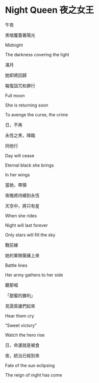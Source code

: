 # Night Queen 夜之女王

午夜

黑暗覆蓋著陽光

Midnight

The darkness covering the light



滿月

她即將回歸

報復詛咒和罪行

Full moon

She is returning soon

To avenge the curse, the crime



日，不再

永恆之黑，降臨

同他行

Day will cease

Eternal black she brings

In her wings



當她，帶領

夜晚將持續到永恆

天空中，將只有星

When she rides

Night will last forever

Only stars will fill the sky



戰前線

她的軍隊簇擁上來

Battle lines

Her army gathers to her side



聽那喊

「甜蜜的勝利」

見證英雄們起來

Hear them cry

“Sweet victory”

Watch the hero rise



日，命運就是被食

夜，統治已經到來

Fate of the sun eclipsing

The reign of night has come

